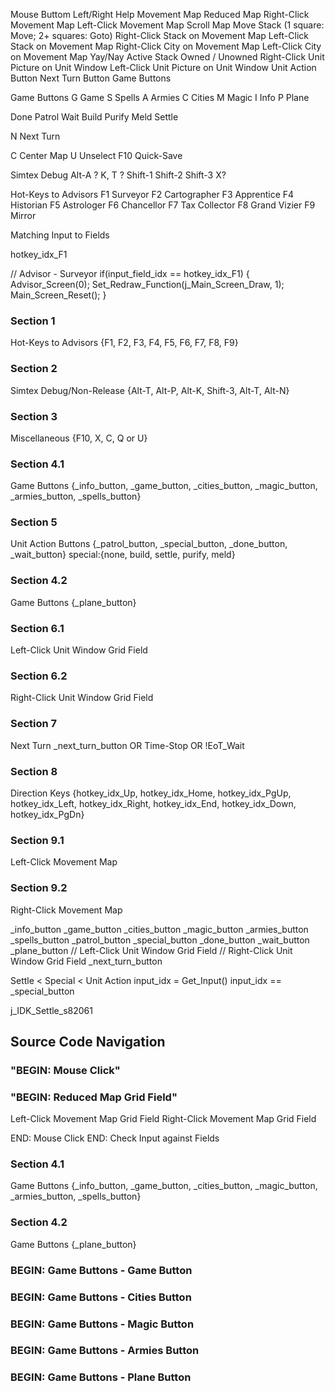 

Mouse Buttom
Left/Right
Help
Movement Map
Reduced Map
Right-Click Movement Map
Left-Click Movement Map
Scroll Map
Move Stack  (1 square: Move; 2+ squares: Goto)
Right-Click Stack on Movement Map
Left-Click Stack on Movement Map
Right-Click City on Movement Map
Left-Click City on Movement Map
Yay/Nay Active Stack
Owned / Unowned
Right-Click Unit Picture on Unit Window
Left-Click Unit Picture on Unit Window
Unit Action Button
Next Turn Button
Game Buttons





Game Buttons
G   Game
S   Spells
A   Armies
C   Cities
M   Magic
I   Info
P   Plane

Done
Patrol
Wait
Build
Purify
Meld
Settle

N   Next Turn

C   Center Map
U   Unselect
F10 Quick-Save

Simtex Debug
Alt-A
? K, T ?
Shift-1
Shift-2
Shift-3
X?

Hot-Keys to Advisors
F1  Surveyor
F2  Cartographer
F3  Apprentice
F4  Historian
F5  Astrologer
F6  Chancellor
F7  Tax Collector
F8  Grand Vizier
F9  Mirror


Matching Input to Fields

hotkey_idx_F1

// Advisor - Surveyor
if(input_field_idx == hotkey_idx_F1)
{
    Advisor_Screen(0);
    Set_Redraw_Function(j_Main_Screen_Draw, 1);
    Main_Screen_Reset();
}

### Section 1
Hot-Keys to Advisors    {F1, F2, F3, F4, F5, F6, F7, F8, F9}
### Section 2
Simtex Debug/Non-Release    {Alt-T, Alt-P, Alt-K, Shift-3, Alt-T, Alt-N}
### Section 3
Miscellaneous           {F10, X, C, Q or U}
### Section 4.1
Game Buttons            {_info_button, _game_button, _cities_button, _magic_button, _armies_button, _spells_button}
### Section 5
Unit Action Buttons     {_patrol_button, _special_button, _done_button, _wait_button} special:{none, build, settle, purify, meld}
### Section 4.2
Game Buttons            {_plane_button}
### Section 6.1
Left-Click Unit Window Grid Field
### Section 6.2
Right-Click Unit Window Grid Field
### Section 7
Next Turn               _next_turn_button OR Time-Stop OR !EoT_Wait
### Section 8
Direction Keys          {hotkey_idx_Up, hotkey_idx_Home, hotkey_idx_PgUp, hotkey_idx_Left, hotkey_idx_Right, hotkey_idx_End, hotkey_idx_Down, hotkey_idx_PgDn}
### Section 9.1
Left-Click Movement Map
### Section 9.2
Right-Click Movement Map



_info_button
_game_button
_cities_button
_magic_button
_armies_button
_spells_button
_patrol_button
_special_button
_done_button
_wait_button
_plane_button
// Left-Click Unit Window Grid Field
// Right-Click Unit Window Grid Field
_next_turn_button



Settle < Special < Unit Action
input_idx = Get_Input()
input_idx == _special_button

j_IDK_Settle_s82061


## Source Code Navigation

### "BEGIN: Mouse Click"
### "BEGIN: Reduced Map Grid Field"
Left-Click Movement Map Grid Field
Right-Click Movement Map Grid Field



END: Mouse Click
END: Check Input against Fields


### Section 4.1
Game Buttons            {_info_button, _game_button, _cities_button, _magic_button, _armies_button, _spells_button}
### Section 4.2
Game Buttons            {_plane_button}

### BEGIN: Game Buttons - Game Button

### BEGIN: Game Buttons - Cities Button

### BEGIN: Game Buttons - Magic Button

### BEGIN: Game Buttons - Armies Button


### BEGIN: Game Buttons - Plane Button

